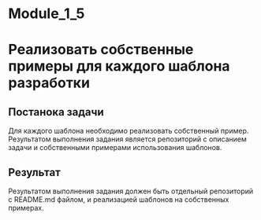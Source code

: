 # Module_1_5 
# Реализовать собственные примеры для каждого шаблона разработки

## Постанока задачи
Для каждого шаблона необходимо реализовать собственный пример. 
Результатом выполнения задания является репозиторий с описанием задачи и собственными примерами использования шаблонов.

## Результат 
Результатом выполнения задания должен быть отдельный репозиторий с README.md файлом, и реализацией шаблонов на собственных примерах.
